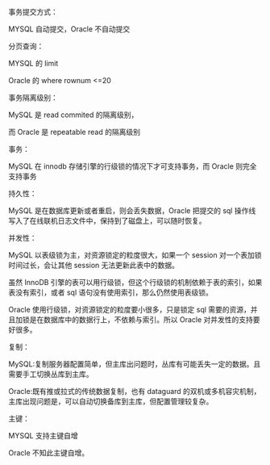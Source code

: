 事务提交方式：

MYSQL 自动提交，Oracle 不自动提交

分页查询：

MYSQL 的 limit

Oracle 的 where rownum <=20

事务隔离级别：

MySQL 是 read commited 的隔离级别，

而 Oracle 是 repeatable read 的隔离级别

事务：

MySQL 在 innodb 存储引擎的行级锁的情况下才可支持事务，而 Oracle 则完全支持事务

持久性：

MySQL 是在数据库更新或者重启，则会丢失数据，Oracle 把提交的 sql 操作线写入了在线联机日志文件中，保持到了磁盘上，可以随时恢复。

并发性：

MySQL 以表级锁为主，对资源锁定的粒度很大，如果一个 session 对一个表加锁时间过长，会让其他 session 无法更新此表中的数据。

虽然 InnoDB 引擎的表可以用行级锁，但这个行级锁的机制依赖于表的索引，如果表没有索引，或者 sql 语句没有使用索引，那么仍然使用表级锁。

Oracle 使用行级锁，对资源锁定的粒度要小很多，只是锁定 sql 需要的资源，并且加锁是在数据库中的数据行上，不依赖与索引。所以 Oracle 对并发性的支持要好很多。

复制：

MySQL:复制服务器配置简单，但主库出问题时，丛库有可能丢失一定的数据。且需要手工切换丛库到主库。

Oracle:既有推或拉式的传统数据复制，也有 dataguard 的双机或多机容灾机制，主库出现问题是，可以自动切换备库到主库，但配置管理较复杂。

主键：

MYSQL 支持主键自增

Oracle 不知此主键自增。
